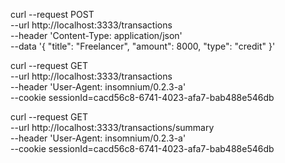 curl --request POST \
  --url http://localhost:3333/transactions \
  --header 'Content-Type: application/json' \
  --data '{
	"title": "Freelancer",
	"amount": 8000,
	"type": "credit"
}'

curl --request GET \
  --url http://localhost:3333/transactions \
  --header 'User-Agent: insomnium/0.2.3-a' \
  --cookie sessionId=cacd56c8-6741-4023-afa7-bab488e546db

curl --request GET \
  --url http://localhost:3333/transactions/summary \
  --header 'User-Agent: insomnium/0.2.3-a' \
  --cookie sessionId=cacd56c8-6741-4023-afa7-bab488e546db
